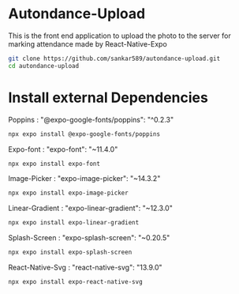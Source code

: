 # Autondance-Upload

This is the front end application to upload the photo to the server
for marking attendance made by React-Native-Expo

```bash
git clone https://github.com/sankar589/autondance-upload.git
cd autondance-upload
```
# Install external Dependencies

Poppins : "@expo-google-fonts/poppins": "^0.2.3"
```bash
npx expo install @expo-google-fonts/poppins
```
Expo-font : "expo-font": "~11.4.0"
```bash
npx expo install expo-font
```
Image-Picker : "expo-image-picker": "~14.3.2"
```bash
npx expo install expo-image-picker
```
Linear-Gradient : "expo-linear-gradient": "~12.3.0"
```bash
npx expo install expo-linear-gradient 
```
Splash-Screen : "expo-splash-screen": "~0.20.5"
```bash
npx expo install expo-splash-screen 
```
React-Native-Svg : "react-native-svg": "13.9.0"
```bash
npx expo install expo-react-native-svg
```

